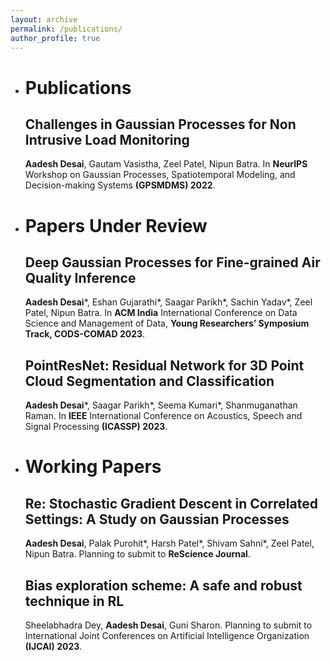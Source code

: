 ```yaml
---
layout: archive
permalink: /publications/
author_profile: true
---
```



* # Publications


   ## Challenges in Gaussian Processes for Non Intrusive Load Monitoring
   **Aadesh Desai**, Gautam Vasistha, Zeel Patel, Nipun Batra. In **NeurIPS** Workshop on Gaussian Processes, Spatiotemporal Modeling, and Decision-making Systems **(GPSMDMS) 2022**.


* # Papers Under Review


   ## Deep Gaussian Processes for Fine-grained Air Quality Inference
   **Aadesh Desai***, Eshan Gujarathi*, Saagar Parikh*, Sachin Yadav*, Zeel Patel, Nipun Batra. In **ACM India** International Conference on Data Science and Management of Data, **Young Researchers’ Symposium Track, CODS-COMAD 2023**.

   ## PointResNet: Residual Network for 3D Point Cloud Segmentation and Classification
   **Aadesh Desai***, Saagar Parikh*, Seema Kumari*, Shanmuganathan Raman. In **IEEE** International Conference on Acoustics, Speech and Signal Processing **(ICASSP) 2023**.


* # Working Papers


   ## Re: Stochastic Gradient Descent in Correlated Settings: A Study on Gaussian Processes
   **Aadesh Desai**, Palak Purohit*, Harsh Patel*, Shivam Sahni*, Zeel Patel, Nipun Batra. Planning to submit to **ReScience Journal**.

   ## Bias exploration scheme: A safe and robust technique in RL
   Sheelabhadra Dey, **Aadesh Desai**, Guni Sharon. Planning to submit to International Joint Conferences on Artificial Intelligence Organization **(IJCAI) 2023**.

<!-- [^*]: Indicates equal contribution. -->

<!-- {% if author.googlescholar %}
  You can also find my articles on <u><a href="{{author.googlescholar}}">my Google Scholar profile</a>.</u>
{% endif %}

{% include base_path %}

{% for post in site.publications reversed %}
  {% include archive-single.html %}
{% endfor %} -->
